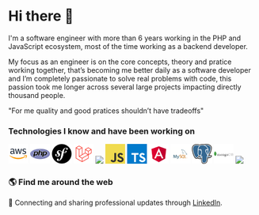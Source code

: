 # Hi there 👋

I'm a software engineer with more than 6 years working in the PHP and JavaScript ecosystem, most of the time working as a backend developer. 

My focus as an engineer is on the core concepts, theory and pratice working together, that’s becoming me better daily as a software developer and I’m completely passionate to solve real problems with code, this passion took me longer across several large projects impacting directly thousand people.

"For me quality and good pratices shouldn’t have tradeoffs"


### Technologies I know and have been working on
<a href="https://aws.amazon.com/" target="_blank"><img src="https://raw.githubusercontent.com/github/explore/fbceb94436312b6dacde68d122a5b9c7d11f9524/topics/aws/aws.png" width="40" /></a>
<a href="https://www.php.net/" target="_blank"><img src="https://raw.githubusercontent.com/github/explore/ccc16358ac4530c6a69b1b80c7223cd2744dea83/topics/php/php.png" width="40" /></a> 
<a href="https://symfony.com/" target="_blank"><img src="https://raw.githubusercontent.com/github/explore/d0c5a5e31e1776ad62379ef5f6b703bcf107d3a3/topics/symfony/symfony.png" width="40" /></a>
<a href="https://laravel.com" target="_blank"><img src="https://raw.githubusercontent.com/github/explore/80688e429a7d4ef2fca1e82350fe8e3517d3494d/topics/laravel/laravel.png" width="40" /></a>
<a href="https://www.doctrine-project.org/" target="_blank"><img src="https://avatars0.githubusercontent.com/u/209254?s=200&v=4" width="40" /></a>
<a href="https://developer.mozilla.org/es/docs/Web/JavaScript" target="_blank"><img src="https://raw.githubusercontent.com/github/explore/80688e429a7d4ef2fca1e82350fe8e3517d3494d/topics/javascript/javascript.png" width="40" /></a>
<a href="https://www.typescriptlang.org/" target="_blank"><img src="https://raw.githubusercontent.com/github/explore/80688e429a7d4ef2fca1e82350fe8e3517d3494d/topics/typescript/typescript.png" width="40" /></a>
<a href="https://angular.io/" target="_blank"><img src="https://raw.githubusercontent.com/github/explore/80688e429a7d4ef2fca1e82350fe8e3517d3494d/topics/angular/angular.png" width="40" /></a>
<a href="https://www.mysql.com/" target="_blank"><img src="https://raw.githubusercontent.com/github/explore/80688e429a7d4ef2fca1e82350fe8e3517d3494d/topics/mysql/mysql.png" width="40" /></a>
<a href="https://www.postgresql.org/" target="_blank"><img src="https://raw.githubusercontent.com/github/explore/80688e429a7d4ef2fca1e82350fe8e3517d3494d/topics/postgresql/postgresql.png" width="40" /></a>
<a href="https://www.mongodb.com/" target="_blank"><img src="https://raw.githubusercontent.com/github/explore/80688e429a7d4ef2fca1e82350fe8e3517d3494d/topics/mongodb/mongodb.png" width="40" /></a>
<a href="https://redis.io/" target="_blank"><img src="https://avatars3.githubusercontent.com/u/1529926?s=200&v=4" width="40" /></a>

### 🌎 Find me around the web 

💼 Connecting and sharing professional updates through <a href="https://www.linkedin.com/in/matheus-b-9609b885">LinkedIn</a>.
